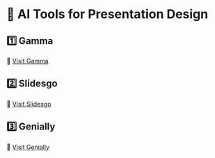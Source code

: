 # 🎤 AI Tools for Presentation Design

## 1️⃣ Gamma  
🔗 [Visit Gamma](https://gamma.app/)

## 2️⃣ Slidesgo  
🔗 [Visit Slidesgo](https://slidesgo.com/)

## 3️⃣ Genially  
🔗 [Visit Genially](https://genially.com/)
